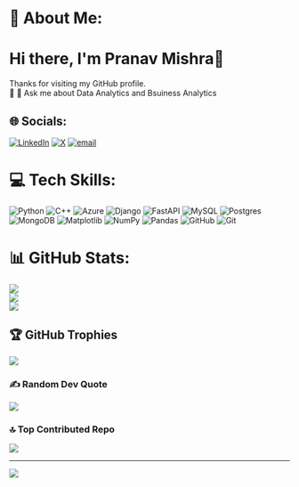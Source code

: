 # 💫 About Me:
# Hi there, I'm Pranav Mishra👋
Thanks for visiting my GitHub profile.<br>🌱 
💬 Ask me about Data Analytics and Bsuiness Analytics

## 🌐 Socials:
[![LinkedIn](https://img.shields.io/badge/LinkedIn-%230077B5.svg?logo=linkedin&logoColor=white)](https://linkedin.com/in/pranavm40) [![X](https://img.shields.io/badge/X-black.svg?logo=X&logoColor=white)](https://x.com/pranavM2711) [![email](https://img.shields.io/badge/Email-D14836?logo=gmail&logoColor=white)](mailto:pranav2000mishra@gmail.com) 

# 💻 Tech Skills:
![Python](https://img.shields.io/badge/python-3670A0?style=for-the-badge&logo=python&logoColor=ffdd54) ![C++](https://img.shields.io/badge/c++-%2300599C.svg?style=for-the-badge&logo=c%2B%2B&logoColor=white) ![Azure](https://img.shields.io/badge/azure-%230072C6.svg?style=for-the-badge&logo=microsoftazure&logoColor=white) ![Django](https://img.shields.io/badge/django-%23092E20.svg?style=for-the-badge&logo=django&logoColor=white) ![FastAPI](https://img.shields.io/badge/FastAPI-005571?style=for-the-badge&logo=fastapi) ![MySQL](https://img.shields.io/badge/mysql-4479A1.svg?style=for-the-badge&logo=mysql&logoColor=white) ![Postgres](https://img.shields.io/badge/postgres-%23316192.svg?style=for-the-badge&logo=postgresql&logoColor=white) ![MongoDB](https://img.shields.io/badge/MongoDB-%234ea94b.svg?style=for-the-badge&logo=mongodb&logoColor=white) ![Matplotlib](https://img.shields.io/badge/Matplotlib-%23ffffff.svg?style=for-the-badge&logo=Matplotlib&logoColor=black) ![NumPy](https://img.shields.io/badge/numpy-%23013243.svg?style=for-the-badge&logo=numpy&logoColor=white) ![Pandas](https://img.shields.io/badge/pandas-%23150458.svg?style=for-the-badge&logo=pandas&logoColor=white) ![GitHub](https://img.shields.io/badge/github-%23121011.svg?style=for-the-badge&logo=github&logoColor=white) ![Git](https://img.shields.io/badge/git-%23F05033.svg?style=for-the-badge&logo=git&logoColor=white)
# 📊 GitHub Stats:
![](https://github-readme-stats.vercel.app/api?username=PRANAV40&theme=dark&hide_border=false&include_all_commits=false&count_private=false)<br/>
![](https://github-readme-streak-stats.herokuapp.com/?user=PRANAV40&theme=dark&hide_border=false)<br/>
![](https://github-readme-stats.vercel.app/api/top-langs/?username=PRANAV40&theme=dark&hide_border=false&include_all_commits=false&count_private=false&layout=compact)

## 🏆 GitHub Trophies
![](https://github-profile-trophy.vercel.app/?username=PRANAV40&theme=radical&no-frame=false&no-bg=true&margin-w=4)

### ✍️ Random Dev Quote
![](https://quotes-github-readme.vercel.app/api?type=horizontal&theme=radical)

### 🔝 Top Contributed Repo
![](https://github-contributor-stats.vercel.app/api?username=PRANAV40&limit=5&theme=dark&combine_all_yearly_contributions=true)

---
[![](https://visitcount.itsvg.in/api?id=PRANAV40&icon=0&color=0)](https://visitcount.itsvg.in)

<!-- Proudly created with GPRM ( https://gprm.itsvg.in ) -->
